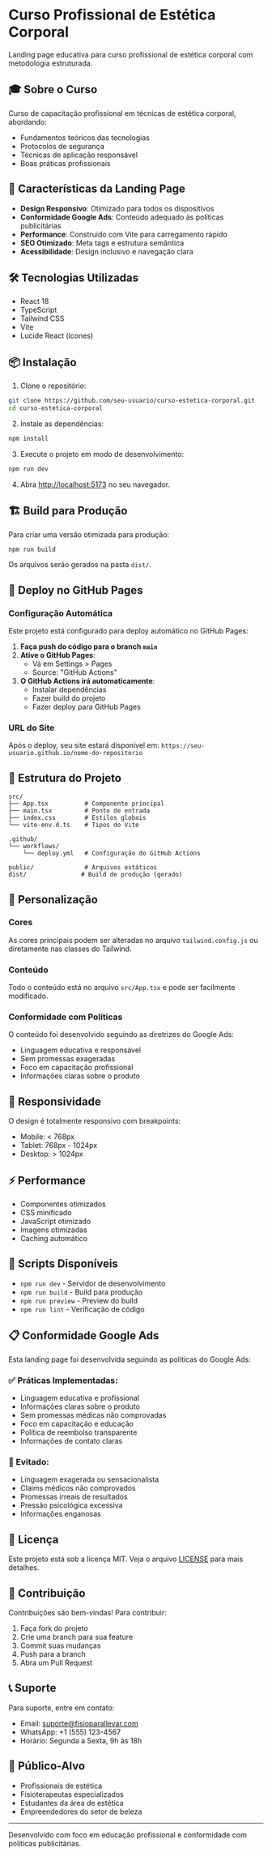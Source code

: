 # Curso Profissional de Estética Corporal

Landing page educativa para curso profissional de estética corporal com metodologia estruturada.

## 🎓 Sobre o Curso

Curso de capacitação profissional em técnicas de estética corporal, abordando:
- Fundamentos teóricos das tecnologias
- Protocolos de segurança
- Técnicas de aplicação responsável
- Boas práticas profissionais

## 🚀 Características da Landing Page

- **Design Responsivo**: Otimizado para todos os dispositivos
- **Conformidade Google Ads**: Conteúdo adequado às políticas publicitárias
- **Performance**: Construído com Vite para carregamento rápido
- **SEO Otimizado**: Meta tags e estrutura semântica
- **Acessibilidade**: Design inclusivo e navegação clara

## 🛠️ Tecnologias Utilizadas

- React 18
- TypeScript
- Tailwind CSS
- Vite
- Lucide React (ícones)

## 📦 Instalação

1. Clone o repositório:
```bash
git clone https://github.com/seu-usuario/curso-estetica-corporal.git
cd curso-estetica-corporal
```

2. Instale as dependências:
```bash
npm install
```

3. Execute o projeto em modo de desenvolvimento:
```bash
npm run dev
```

4. Abra [http://localhost:5173](http://localhost:5173) no seu navegador.

## 🏗️ Build para Produção

Para criar uma versão otimizada para produção:

```bash
npm run build
```

Os arquivos serão gerados na pasta `dist/`.

## 🚀 Deploy no GitHub Pages

### Configuração Automática

Este projeto está configurado para deploy automático no GitHub Pages:

1. **Faça push do código para o branch `main`**
2. **Ative o GitHub Pages**:
   - Vá em Settings > Pages
   - Source: "GitHub Actions"
3. **O GitHub Actions irá automaticamente**:
   - Instalar dependências
   - Fazer build do projeto
   - Fazer deploy para GitHub Pages

### URL do Site

Após o deploy, seu site estará disponível em:
`https://seu-usuario.github.io/nome-do-repositorio`

## 📁 Estrutura do Projeto

```
src/
├── App.tsx          # Componente principal
├── main.tsx         # Ponto de entrada
├── index.css        # Estilos globais
└── vite-env.d.ts    # Tipos do Vite

.github/
└── workflows/
    └── deploy.yml   # Configuração do GitHub Actions

public/              # Arquivos estáticos
dist/               # Build de produção (gerado)
```

## 🎨 Personalização

### Cores
As cores principais podem ser alteradas no arquivo `tailwind.config.js` ou diretamente nas classes do Tailwind.

### Conteúdo
Todo o conteúdo está no arquivo `src/App.tsx` e pode ser facilmente modificado.

### Conformidade com Políticas
O conteúdo foi desenvolvido seguindo as diretrizes do Google Ads:
- Linguagem educativa e responsável
- Sem promessas exageradas
- Foco em capacitação profissional
- Informações claras sobre o produto

## 📱 Responsividade

O design é totalmente responsivo com breakpoints:
- Mobile: < 768px
- Tablet: 768px - 1024px
- Desktop: > 1024px

## ⚡ Performance

- Componentes otimizados
- CSS minificado
- JavaScript otimizado
- Imagens otimizadas
- Caching automático

## 🔧 Scripts Disponíveis

- `npm run dev` - Servidor de desenvolvimento
- `npm run build` - Build para produção
- `npm run preview` - Preview do build
- `npm run lint` - Verificação de código

## 📋 Conformidade Google Ads

Esta landing page foi desenvolvida seguindo as políticas do Google Ads:

### ✅ Práticas Implementadas:
- Linguagem educativa e profissional
- Informações claras sobre o produto
- Sem promessas médicas não comprovadas
- Foco em capacitação e educação
- Política de reembolso transparente
- Informações de contato claras

### 🚫 Evitado:
- Linguagem exagerada ou sensacionalista
- Claims médicos não comprovados
- Promessas irreais de resultados
- Pressão psicológica excessiva
- Informações enganosas

## 📄 Licença

Este projeto está sob a licença MIT. Veja o arquivo [LICENSE](LICENSE) para mais detalhes.

## 🤝 Contribuição

Contribuições são bem-vindas! Para contribuir:

1. Faça fork do projeto
2. Crie uma branch para sua feature
3. Commit suas mudanças
4. Push para a branch
5. Abra um Pull Request

## 📞 Suporte

Para suporte, entre em contato:
- Email: suporte@fisioparallevar.com
- WhatsApp: +1 (555) 123-4567
- Horário: Segunda a Sexta, 9h às 18h

## 🎯 Público-Alvo

- Profissionais de estética
- Fisioterapeutas especializados
- Estudantes da área de estética
- Empreendedores do setor de beleza

---

Desenvolvido com foco em educação profissional e conformidade com políticas publicitárias.